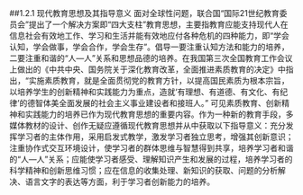 ##1.2.1  现代教育思想及其指导意义
面对全球性问题，联合国“国际21世纪教育委员会”提出了一个解决方案即“四大支柱”教育思想，主要指教育应能支持现代人在信息社会有效地工作、学习和生活并能有效地应付各种危机的四种能力，即“学会认知，学会做事，学会合作，学会生存”。倡导一要注重认知方法和能力的培养，二要注重和谐的“人—人”关系和思想品德的培养。在我国第三次全国教育工作会议上做出的《中共中央、国务院关于深化教育改革，全面推进素质教育的决定》中指出，“实施素质教育，就是全面贯彻党的教育方针，以提高国民素质为根本宗旨，以培养学生的创新精神和实践能力为重点，造就‘有理想、有道德、有文化、有纪律’的德智体美全面发展的社会主义事业建设者和接班人。”
可见素质教育、创新精神和实践能力的培养已作为现代教育思想的重要内容。作为一种新的教育手段，多媒体教材的设计、创作无疑应遵循现代教育思想并从中获取以下指导意义：充分发挥学习者的主体作用，采用启发式教学，激发学习者独立思考，增强其创新意识；注重协作式交互环境设计，使学习者的群体思维与智慧得到共享，培养学习者和谐的“人—人”关系；应能使学习者感受、理解知识产生和发展的过程，培养学习者的科学精神和创新思维习惯；应在信息的收集处理、新知识的获取、问题的分析解决、语言文字的表达等方面，利于学习者创新能力的培养。
